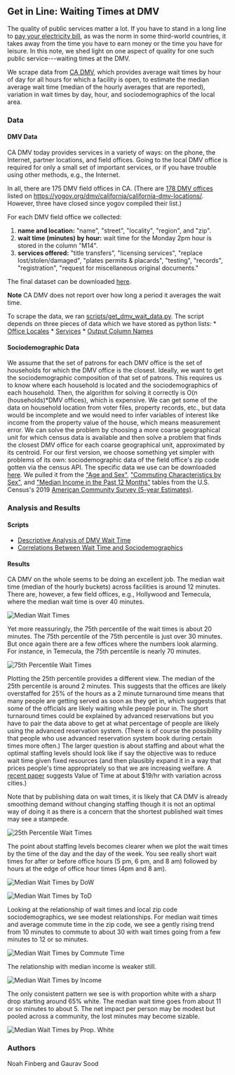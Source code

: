## Get in Line: Waiting Times at DMV

The quality of public services matter a lot. If you have to stand in a long line to [pay your electricity bill](https://www.bbc.com/news/world-asia-india-38088385), as was the norm in some third-world countries, it takes away from the time you have to earn money or the time you have for leisure. In this note, we shed light on one aspect of quality for one such public service---waiting times at the DMV.

We scrape data from [CA DMV](https://www.dmv.ca.gov/), which provides average wait times by hour of day for all hours for which a facility is open, to estimate the median average wait time (median of the hourly averages that are reported), variation in wait times by day, hour, and sociodemographics of the local area. 

### Data

#### DMV Data

CA DMV today provides services in a variety of ways: on the phone, the Internet, partner locations, and field offices. Going to the local DMV office is required for only a small set of important services, or if you have trouble using other methods, e.g., the Internet.    

In all, there are 175 DMV field offices in CA. (There are [178 DMV offices](data/yogov_dmv_list.txt) listed on https://yogov.org/dmv/california/california-dmv-locations/. However, three have closed since yogov compiled their list.)

For each DMV field office we collected:

1. **name and location:** "name", "street", "locality", "region", and "zip".
2. **wait time (minutes) by hour:** wait time for the Monday 2pm hour is stored in the column "M14".
3. **services offered:** "title transfers", "licensing services", "replace lost/stolen/damaged", "plates permits & placards", "testing", "records", "registration", "request for miscellaneous original documents."

The final dataset can be downloaded [here](https://github.com/soodoku/wait/blob/master/data/dmv_data_output_12_14_2020.csv). 

**Note** CA DMV does not report over how long a period it averages the wait time. 

To scrape the data, we ran [scripts/get_dmv_wait_data.py](scripts/get_dmv_wait_data.py). The script depends on three pieces of data which we have stored as python lists:
    * [Office Locales](scripts/ca_locales.py)
    * [Services](scripts/services.py)
    * [Output Column Names](scripts/output_columns.py)

#### Sociodemographic Data

We assume that the set of patrons for each DMV office is the set of households for which the DMV office is the closest. Ideally, we want to get the sociodemographic composition of that set of patrons. This requires us to know where each household is located and the sociodemographics of each household. Then, the algorithm for solving it correctly is O(n (households)*DMV offices), which is expensive. We can get some of the data on household location from voter files, property records, etc., but data would be incomplete and we would need to infer variables of interest like income from the property value of the house, which means measurement error. We can solve the problem by choosing a more coarse geographical unit for which census data is available and then solve a problem that finds the closest DMV office for each coarse geographical unit, approximated by its centroid. For our first version, we choose something yet simpler with problems of its own: sociodemographic data of the field office's zip code gotten via the census API. The specific data we use can be downloaded [here](data/ca_census_data/). We pulled it from the ["Age and Sex"](https://data.census.gov/cedsci/table?q=S0101&tid=ACSST5Y2019.S0101), ["Commuting Characteristics by Sex"](https://data.census.gov/cedsci/table?q=S0801&tid=ACSST5Y2019.S0801), and ["Median Income in the Past 12 Months"](https://data.census.gov/cedsci/table?q=S1903&tid=ACSST5Y2019.S1903) tables from the U.S. Census's 2019 [American Community Survey (5-year Estimates)](https://www.census.gov/programs-surveys/acs/about.html).

### Analysis and Results

#### Scripts

* [Descriptive Analysis of DMV Wait Time](DMV.ipynb)
* [Correlations Between Wait Time and Sociodemographics](Sociodem.ipynb)

#### Results

CA DMV on the whole seems to be doing an excellent job. The median wait time (median of the hourly buckets) across facilities is around 12 minutes. There are, however, a few field offices, e.g., Hollywood and Temecula, where the median wait time is over 40 minutes.

![Median Wait Times](figs/dmv_average_wait_by_field_office.png)

Yet more reassuringly, the 75th percentile of the wait times is about 20 minutes. The 75th percentile of the 75th percentile is just over 30 minutes. But once again there are a few offices where the numbers look alarming. For instance, in Temecula, the 75th percentile is nearly 70 minutes.

![75th Percentile Wait Times](figs/dmv_75_percentile_wait_by_field_office.png)

Plotting the 25th percentile provides a different view. The median of the 25th percentile is around 2 minutes. This suggests that the offices are likely overstaffed for 25% of the hours as a 2 minute turnaround time means that many people are getting served as soon as they get in, which suggests that some of the officials are likely waiting while people pour in. The short turnaround times could be explained by advanced reservations but you have to pair the data above to get at what percentage of people are likely using the advanced reservation system. (There is of course the possibility that people who use advanced reservation system book during certain times more often.) The larger question is about staffing and about what the optimal staffing levels should look like if say the objective was to reduce wait time given fixed resources (and then plausibly expand it in a way that prices people's time appropriately so that we are increasing welfare. A [recent paper](http://s3.amazonaws.com/fieldexperiments-papers2/papers/00720.pdf) suggests Value of Time at about $19/hr with variation across cities.) 

Note that by publishing data on wait times, it is likely that CA DMV is already smoothing demand without changing staffing though it is not an optimal way of doing it as there is a concern that the shortest published wait times may see a stampede.

![25th Percentile Wait Times](figs/dmv_25_percentile_wait_by_field_office.png)

The point about staffing levels becomes clearer when we plot the wait times by the time of the day and the day of the week. You see really short wait times for after or before office hours (5 pm, 6 pm, and 8 am) followed by hours at the edge of office hour times (4pm and 8 am).

![Median Wait Times by DoW](figs/dmv_average_wait_time_by_day_by_field_office.png)

![Median Wait Times by ToD](figs/dmv_average_wait_time_by_hour_by_field_office.png)

Looking at the relationship of wait times and local zip code sociodemographics, we see modest relationships. For median wait times and average commute time in the zip code, we see a gently rising trend from 10 minutes to commute to about 30 with wait times going from a few minutes to 12 or so minutes.

![Median Wait Times by Commute Time](figs/loess_avg_commute_dmv_avg_wait.png)

The relationship with median income is weaker still. 

![Median Wait Times by Income](figs/loess_median_household_income_dmv_average_wait.png)

The only consistent pattern we see is with proportion white with a sharp drop starting around 65% white. The median wait time goes from about 11 or so minutes to about 5. The net impact per person may be modest but pooled across a community, the lost minutes may become sizable. 

![Median Wait Times by Prop. White](figs/loess_percentage_of_population_white_dmv_average_wait.png)

### Authors 

Noah Finberg and Gaurav Sood


